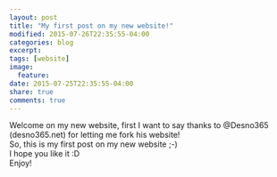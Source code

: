 ```yaml
---
layout: post
title: "My first post on my new website!"
modified: 2015-07-26T22:35:55-04:00
categories: blog
excerpt:
tags: [website]
image:
  feature:
date: 2015-07-25T22:35:55-04:00
share: true
comments: true
---
```


Welcome on my new website, first I want to say thanks to @Desno365 (desno365.net) for letting me fork his website!<br>
So, this is my first post on my new website ;-)<br>
I hope you like it :D<br>
Enjoy!
